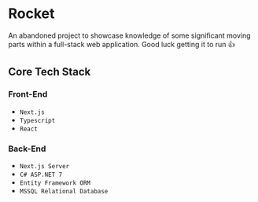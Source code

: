 # Rocket

An abandoned project to showcase knowledge of some significant moving parts within a full-stack web application. Good luck getting it to run :thumbsup:

## Core Tech Stack

### Front-End

- `Next.js`
- `Typescript`
- `React`

### Back-End

- `Next.js Server`
- `C# ASP.NET 7`
- `Entity Framework ORM`
- `MSSQL Relational Database`
